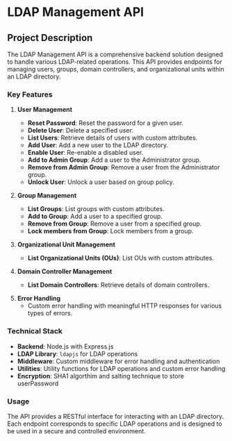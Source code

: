 # LDAP Management API

## Project Description

The LDAP Management API is a comprehensive backend solution designed to handle various LDAP-related operations. This API provides endpoints for managing users, groups, domain controllers, and organizational units within an LDAP directory.

### Key Features

1. **User Management**
   - **Reset Password**: Reset the password for a given user.
   - **Delete User**: Delete a specified user.
   - **List Users**: Retrieve details of users with custom attributes.
   - **Add User**: Add a new user to the LDAP directory.
   - **Enable User**: Re-enable a disabled user.
   - **Add to Admin Group**: Add a user to the Administrator group.
   - **Remove from Admin Group**: Remove a user from the Administrator group.
   - **Unlock User**: Unlock a user based on group policy.

2. **Group Management**
   - **List Groups**: List groups with custom attributes.
   - **Add to Group**: Add a user to a specified group.
   - **Remove from Group**: Remove a user from a specified group.
   - **Lock members from Group**: Lock members from a group.

3. **Organizational Unit Management**
   - **List Organizational Units (OUs)**: List OUs with custom attributes.

4. **Domain Controller Management**
   - **List Domain Controllers**: Retrieve details of domain controllers.

<!-- 5. **Multi-Factor Authentication (MFA)**
   - **Verify MFA Offline**: Perform offline authentication for users. -->

5. **Error Handling**
   - Custom error handling with meaningful HTTP responses for various types of errors.

### Technical Stack

- **Backend**: Node.js with Express.js
- **LDAP Library**: `ldapjs` for LDAP operations
- **Middleware**: Custom middleware for error handling and authentication
- **Utilities**: Utility functions for LDAP operations and custom error handling
- **Encryption**: SHA1 algorthim and salting technique to store userPassword

### Usage

The API provides a RESTful interface for interacting with an LDAP directory. Each endpoint corresponds to specific LDAP operations and is designed to be used in a secure and controlled environment.
